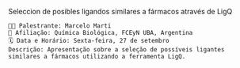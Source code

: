 Seleccion de posibles ligandos similares a fármacos através de LigQ

    👨‍🏫 Palestrante: Marcelo Marti
    🏫 Afiliação: Química Biológica, FCEyN UBA, Argentina
    🗓️ Data e Horário: Sexta-feira, 27 de setembro
    Descrição: Apresentação sobre a seleção de possíveis ligantes similares a fármacos utilizando a ferramenta LigQ.
